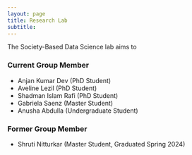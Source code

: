 ```yaml
---
layout: page
title: Research Lab
subtitle: 
---
```


The Society-Based Data Science lab aims to

### Current Group Member
<ul>
  <li>Anjan Kumar Dev (PhD Student)</li>
  <li>Aveline Lezil (PhD Student)</li>
  <li>Shadman Islam Rafi (PhD Student)</li>
  <li>Gabriela Saenz (Master Student)</li>
  <li>Anusha Abdulla (Undergraduate Student)</li>
</ul>

### Former Group Member
<ul>
  <li>Shruti Nitturkar (Master Student, Graduated Spring 2024)</li>
</ul>
